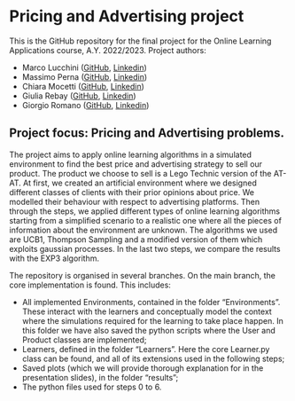 # Pricing and Advertising project

This is the GitHub repository for the final project for the Online Learning Applications course, A.Y. 2022/2023.
Project authors: 

- Marco Lucchini ([GitHub](https://github.com/marcolucchini), [Linkedin](https://www.linkedin.com/in/marco-lucchini-294801218/))
- Massimo Perna ([GitHub](https://github.com/maxperna), [Linkedin](https://www.linkedin.com/in/massimo-perna-5ab2b7237/))
- Chiara Mocetti ([GitHub](https://github.com/chiaramocetti), [Linkedin](https://www.linkedin.com/in/chiara-mocetti-757652bb/))
- Giulia Rebay ([GitHub](https://github.com/giuliarebay), [Linkedin](https://www.linkedin.com/in/giuliarebay/))
- Giorgio Romano ([GitHub](https://github.com/grgromano), [Linkedin](https://www.linkedin.com/in/grgromano/))

## Project focus: Pricing and Advertising problems.

The project aims to apply online learning algorithms in a simulated environment to find the best price and advertising strategy to sell our product.
The product we choose to sell is a Lego Technic version of the AT-AT. 
At first, we created an artificial environment where we designed different classes of clients with their prior opinions about price. We modelled their behaviour with respect to advertising platforms.
Then through the steps, we applied different types of online learning algorithms starting from a simplified scenario to a realistic one where all the pieces of information about the environment are unknown. 
The algorithms we used are UCB1, Thompson Sampling and a modified version of them which exploits gaussian processes.
In the last two steps, we compare the results with the EXP3 algorithm.


The repository is organised in several branches.
On the main branch, the core implementation is found. This includes:
* All implemented Environments, contained in the folder “Environments”. These interact with the learners and conceptually model the context where the simulations required for the learning to take place happen. In this folder we have also saved the python scripts where the User and Product classes are implemented;
* Learners, defined in the folder “Learners”. Here the core Learner.py class can be found, and all of its extensions used in the following steps;
* Saved plots (which we will provide thorough explanation for in the presentation slides), in the folder “results”;
* The python files used for steps 0 to 6.
